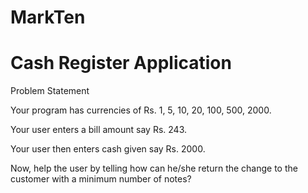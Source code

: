 # MarkTen

# Cash Register Application

Problem Statement

Your program has currencies of Rs. 1, 5, 10, 20, 100, 500, 2000.

Your user enters a bill amount say Rs. 243.

Your user then enters cash given say Rs. 2000.

Now, help the user by telling how can he/she return the change to the customer with a minimum number of notes?
